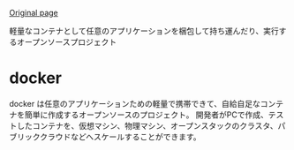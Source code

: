 [Original page](https://www.docker.io/)

軽量なコンテナとして任意のアプリケーションを梱包して持ち運んだり、実行するオープンソースプロジェクト

# docker

docker は任意のアプリケーションための軽量で携帯できて、自給自足なコンテナを簡単に作成するオープンソースのプロジェクト。
開発者がPCで作成、テストしたコンテナを、仮想マシン、物理マシン、オープンスタックのクラスタ、パブリッククラウドなどへスケールすることができます。
